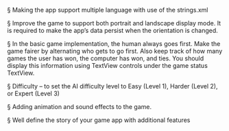 § Making the app support multiple language with use of the strings.xml


§ Improve the game to support both portrait and landscape display mode. It is required to make the app’s data
persist when the orientation is changed.


§ In the basic game implementation, the human always goes first. Make the game fairer by alternating who gets to
go first. Also keep track of how many games the user has won, the computer has won, and ties. You should display
this information using TextView controls under the game status TextView.


§ Difficulty – to set the AI difficulty level to Easy (Level 1), Harder (Level 2), or Expert (Level 3)


§ Adding animation and sound effects to the game.


§ Well define the story of your game app with additional features